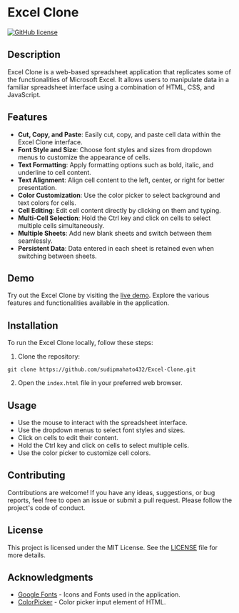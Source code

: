 # Excel Clone

[![GitHub license](https://img.shields.io/github/license/sudipmahato432/Excel-Clone)](https://github.com/sudipmahato432/Excel-Clone/blob/master/LICENSE)

## Description

Excel Clone is a web-based spreadsheet application that replicates some of the functionalities of Microsoft Excel. It allows users to manipulate data in a familiar spreadsheet interface using a combination of HTML, CSS, and JavaScript.

## Features

- **Cut, Copy, and Paste**: Easily cut, copy, and paste cell data within the Excel Clone interface.
- **Font Style and Size**: Choose font styles and sizes from dropdown menus to customize the appearance of cells.
- **Text Formatting**: Apply formatting options such as bold, italic, and underline to cell content.
- **Text Alignment**: Align cell content to the left, center, or right for better presentation.
- **Color Customization**: Use the color picker to select background and text colors for cells.
- **Cell Editing**: Edit cell content directly by clicking on them and typing.
- **Multi-Cell Selection**: Hold the Ctrl key and click on cells to select multiple cells simultaneously.
- **Multiple Sheets**: Add new blank sheets and switch between them seamlessly.
- **Persistent Data**: Data entered in each sheet is retained even when switching between sheets.

## Demo

Try out the Excel Clone by visiting the [live demo](https://sudipmahato432.github.io/Excel-Clone/). Explore the various features and functionalities available in the application.

## Installation

To run the Excel Clone locally, follow these steps:

1. Clone the repository:
```
git clone https://github.com/sudipmahato432/Excel-Clone.git
```

2. Open the `index.html` file in your preferred web browser.

## Usage

- Use the mouse to interact with the spreadsheet interface.
- Use the dropdown menus to select font styles and sizes.
- Click on cells to edit their content.
- Hold the Ctrl key and click on cells to select multiple cells.
- Use the color picker to customize cell colors.

## Contributing

Contributions are welcome! If you have any ideas, suggestions, or bug reports, feel free to open an issue or submit a pull request. Please follow the project's code of conduct.

## License

This project is licensed under the MIT License. See the [LICENSE](https://github.com/sudipmahato432/Excel-Clone/blob/master/LICENSE) file for more details.

## Acknowledgments

- [Google Fonts](https://fonts.google.com/) - Icons and Fonts used in the application.
- [ColorPicker](https://developer.mozilla.org/en-US/docs/Web/HTML/Element/input/color) - Color picker input element of HTML.


